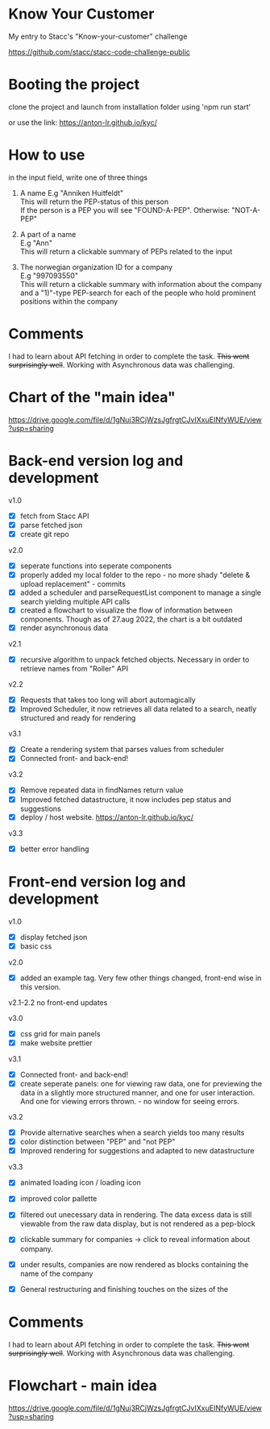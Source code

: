 # Know Your Customer
My entry to Stacc's "Know-your-customer" challenge

https://github.com/stacc/stacc-code-challenge-public


# Booting the project
clone the project and launch from installation folder using 'npm run start'

or use the link: https://anton-lr.github.io/kyc/ 


# How to use
in the input field, write one of three things
1) A name 
E.g "Anniken Huitfeldt" <br />
This will return the PEP-status of this person <br />
If the person is a PEP you will see "FOUND-A-PEP". Otherwise: "NOT-A-PEP" <br />

4) A part of a name <br />
E.g "Ann" <br />
This will return a clickable summary of PEPs related to the input <br />

6) The norwegian organization ID for a company <br />
E.g "997093550" <br />
This will return a clickable summary with information about the company <br />
and a "1)"-type PEP-search for each of the people who hold prominent positions within the company <br />



# Comments
I had to learn about API fetching in order to complete the task. ~~This went surprisingly well~~. Working with Asynchronous data was challenging. 


# Chart of the "main idea"
https://drive.google.com/file/d/1gNuj3RCjWzsJgfrgtCJvIXxuEINfyWUE/view?usp=sharing


# Back-end version log and development
v1.0
- [X] fetch from Stacc API
- [X] parse fetched json
- [X] create git repo

v2.0
- [x] seperate functions into seperate components
- [x] properly added my local folder to the repo - no more shady "delete & upload replacement" - commits
- [x] added a scheduler and parseRequestList component to manage a single search yielding multiple API calls
- [x] created a flowchart to visualize the flow of information between components. Though as of 27.aug 2022, the chart is a bit outdated
- [x] render asynchronous data

v2.1
- [X] recursive algorithm to unpack fetched objects. Necessary in order to retrieve names from "Roller" API

v2.2
- [X] Requests that takes too long will abort automagically
- [X] Improved Scheduler, it now retrieves all data related to a search, neatly structured and ready for rendering

v3.1
- [X] Create a rendering system that parses values from scheduler
- [X] Connected front- and back-end!

v3.2
- [X] Remove repeated data in findNames return value
- [X] Improved fetched datastructure, it now includes pep status and suggestions
- [X] deploy / host website. https://anton-lr.github.io/kyc/ 

v3.3
- [X] better error handling



# Front-end version log and development
v1.0
- [X] display fetched json
- [X] basic css

v2.0
- [x] added an example tag. Very few other things changed, front-end wise in this version.

v2.1-2.2
no front-end updates

v3.0
- [X] css grid for main panels
- [X] make website prettier

v3.1
- [X] Connected front- and back-end!
- [X] create seperate panels: one for viewing raw data, one for previewing the data in a slightly more structured manner, and one for user interaction. And one for viewing errors thrown. - no window for seeing errors.

v3.2
- [X] Provide alternative searches when a search yields too many results
- [X] color distinction between "PEP" and "not PEP"
- [X] Improved rendering for suggestions and adapted to new datastructure

v3.3
- [X] animated loading icon / loading icon
- [X] improved color pallette
- [X] filtered out unecessary data in rendering. The data excess data is still viewable from the raw data display, but is not rendered as a pep-block
- [X] clickable summary for companies -> click to reveal information about company. 
- [X] under results, companies are now rendered as blocks containing the name of the company
- [X] General restructuring and finishing touches on the sizes of the 



# Comments
I had to learn about API fetching in order to complete the task. ~~This went surprisingly well~~. Working with Asynchronous data was challenging. 

# Flowchart - main idea
https://drive.google.com/file/d/1gNuj3RCjWzsJgfrgtCJvIXxuEINfyWUE/view?usp=sharing
